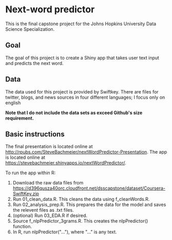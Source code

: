 # Next-word predictor
This is the final capstone project for the Johns Hopkins University Data Science Specialization.

## Goal
The goal of this project is to create a Shiny app that takes user text input and predicts the next word.

## Data
The data used for this project is provided by Swiftkey. There are files for twitter, blogs, and news sources in four different languages; I focus only on english

**Note that I do not include the data sets as exceed Github's size requirement.**

## Basic instructions
The final presentation is located online at http://rpubs.com/SteveBachmeier/nextWordPredictor-Presentation.
The app is located online at https://stevebachmeier.shinyapps.io/nextWordPredictor/.

To run the app within R:
1. Download the raw data files from https://d396qusza40orc.cloudfront.net/dsscapstone/dataset/Coursera-SwiftKey.zip
2. Run 01_clean_data.R. This cleans the data using f_cleanWords.R.
3. Run 02_analysis_prep.R. This prepares the data for the model and saves the relevent files as .txt files.
4. (optional) Run 03_EDA.R if desired.
5. Source f_nlpPredictor_3grams.R. This creates the nlpPredictor() function.
6. In R, run nlpPredictor("..."), where "..." is any text.
